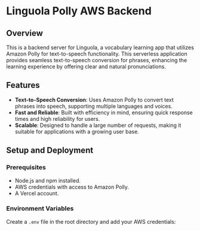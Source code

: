 # Linguola Polly AWS Backend

## Overview
This is a backend server for Linguola, a vocabulary learning app that utilizes Amazon Polly for text-to-speech functionality. This serverless application provides seamless text-to-speech conversion for phrases, enhancing the learning experience by offering clear and natural pronunciations.

## Features
- **Text-to-Speech Conversion**: Uses Amazon Polly to convert text phrases into speech, supporting multiple languages and voices.
- **Fast and Reliable**: Built with efficiency in mind, ensuring quick response times and high reliability for users.
- **Scalable**: Designed to handle a large number of requests, making it suitable for applications with a growing user base.

## Setup and Deployment

### Prerequisites
- Node.js and npm installed.
- AWS credentials with access to Amazon Polly.
- A Vercel account.

### Environment Variables
Create a `.env` file in the root directory and add your AWS credentials:
